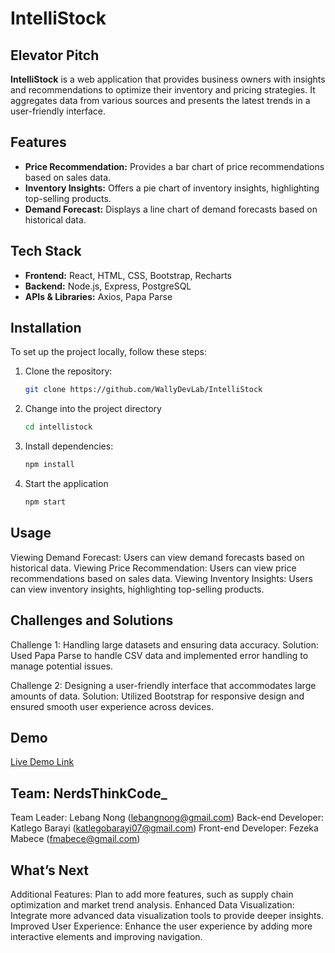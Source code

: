# IntelliStock

## Elevator Pitch
**IntelliStock** is a web application that provides business owners with insights and recommendations to optimize their inventory and pricing strategies. It aggregates data from various sources and presents the latest trends in a user-friendly interface.

## Features
- **Price Recommendation:** Provides a bar chart of price recommendations based on sales data.
- **Inventory Insights:** Offers a pie chart of inventory insights, highlighting top-selling products.
- **Demand Forecast:** Displays a line chart of demand forecasts based on historical data.

## Tech Stack
- **Frontend:** React, HTML, CSS, Bootstrap, Recharts
- **Backend:** Node.js, Express, PostgreSQL
- **APIs & Libraries:** Axios, Papa Parse


## Installation

To set up the project locally, follow these steps:

1. Clone the repository:
   ```sh
   git clone https://github.com/WallyDevLab/IntelliStock

2. Change into the project directory
   ```sh
   cd intellistock

3. Install dependencies:
   ```sh
   npm install

4. Start the application
   ```sh
   npm start

## Usage
Viewing Demand Forecast: Users can view demand forecasts based on historical data. Viewing Price Recommendation: Users can view price recommendations based on sales data. Viewing Inventory Insights: Users can view inventory insights, highlighting top-selling products.

## Challenges and Solutions
Challenge 1: Handling large datasets and ensuring data accuracy. Solution: Used Papa Parse to handle CSV data and implemented error handling to manage potential issues.

Challenge 2: Designing a user-friendly interface that accommodates large amounts of data. Solution: Utilized Bootstrap for responsive design and ensured smooth user experience across devices.

## Demo

[Live Demo Link](https://youtu.be/E2p6UJZOSPw?si=w90V6tZLkRVMLmSh)

## Team: NerdsThinkCode_
Team Leader: Lebang Nong (lebangnong@gmail.com)
Back-end Developer: Katlego Barayi (katlegobarayi07@gmail.com)
Front-end Developer: Fezeka Mabece (fmabece@gmail.com)

## What’s Next
Additional Features: Plan to add more features, such as supply chain optimization and market trend analysis. Enhanced Data Visualization: Integrate more advanced data visualization tools to provide deeper insights. Improved User Experience: Enhance the user experience by adding more interactive elements and improving navigation.
